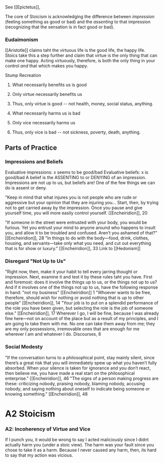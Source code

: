 See [[Epictetus]], 

The core of Stoicism is acknowledging the difference between *impression* (feeling something as good or bad) and the *assenting* to that impression (recognizing that the sensation is in fact good or bad). 

### Eudaimonism
[[Aristotle]] claims taht the virtuous life is the good life, the happy life. Stoics take this a step further and claim that virtue is the only thing that can make one happy. Acting virtuously, therefore, is both the only thing in your control *and* that which makes you happy. 

Stump Recreation
1. What necessarily benefits us is good
2. Only virtue necessarily benefits us
3. Thus, only virtue is good -- not health, money, social status, anything.

1. What necessarily harms us is bad
2. Only vice necessarily harms us
3. Thus, only vice is bad -- not sickness, poverty, death, anything.

## Parts of Practice

### Impressions and Beliefs
Evaluative impressions: x seems to be good/bad
Evaluative beliefs: x is good/bad
A belief is the ASSENTING to or DENYING of an impression. Impressions are not up to us, but beliefs are! One of the few things we can do is assent or deny. 

"Keep in mind that what injures you is not people who are rude or aggressive but your opinion that they are injuring you... Start, then, by trying not to get carried away by the impression. Once you pause and give yourself time, you will more easily control yourself.
	[[Encheiridion]], 20

"If someone in the street were entrusted with your body, you would be furious. Yet you entrust your mind to anyone around who happens to insult you, and allow it to be troubled and confused. Aren’t you ashamed of that?"
	[[Encheiridion]], 28
"In things to do with the body—food, drink, clothes, housing, and servants—take only what you need, and cut out everything that is for show or luxury."
	[[Encheiridion]], 33
	Link to [[Hedonism]]

### Disregard "Not Up to Us"
"Right now, then, make it your habit to tell every jarring thought or impression. Next, examine it and test it by these rules taht you have. First and foremost: does it involve the things up to us, or the things not up to us? And if it involves one of the things not up to us, have the following response in hand: "not my business" 
	[[Encheiridion]] 1
"Whoever wants to be free, therefore, should wish for nothing or avoid nothing that is up to other people" 
	[[Encheiridion]], 14
"Your job is to put on a splendid performance of the role you have been given, but selecting the role is the job of someone else."
	[[Encheiridion]], 17
Wherever I go, I will be fine, because I was already fine here—not on account of the place but as a result of my principles, and I am going to take them with me. No one can take them away from me; they are my only possessions, irremovable ones that are enough for me wherever I am and whatever I do.
	Discourses, 8

### Social Modesty
"If the conversation turns to a philosophical point, stay mainly silent, since there’s a great risk that you will immediately spew up what you haven’t fully absorbed. When your silence is taken for ignorance and you don’t react, then believe me, you have made a real start on the philosophical enterprise."
	[[Encheiridion]], 46
"The signs of a person making progress are these: criticizing nobody, praising nobody, blaming nobody, accusing nobody, and saying nothing about oneself to indicate being someone or knowing something."
	[[Encheiridion]], 48


# A2 Stoicism
### A2: Incoherency of Virtue and Vice
If I punch you, it would be wrong to say I acted maliciously since I didnt actually harm you (under a stoic view). The harm was your fault since you chose to take it as a harm. Because I never caused any harm, then, its hard to say that my action was vicious. 